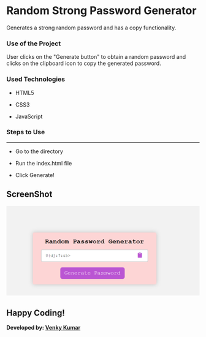 <h1>Random Strong Password Generator</h1>

<p>Generates a strong random password and has a copy functionality.</p>

### Use of the Project

<p>User clicks on the "Generate button" to obtain a random password and clicks on the clipboard icon to copy the generated password.</p>

### Used Technologies

- HTML5

- CSS3

- JavaScript

### Steps to Use

---
- Go to the directory

- Run the index.html file

- Click Generate!

## ScreenShot

![Screenshot](snap.PNG)


## Happy Coding!

<strong>Developed by: <a href="https://github.com/BoddepallyVenkatesh06">Venky Kumar</a>